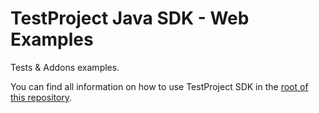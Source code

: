 # TestProject Java SDK - Web Examples

Tests & Addons examples.

You can find all information on how to use TestProject SDK in the [root of this repository](../).